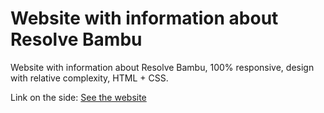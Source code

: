 # Website with information about Resolve Bambu
Website with information about Resolve Bambu, 100% responsive, design with relative complexity, HTML + CSS.

Link on the side: <a href="">See the website</a>
